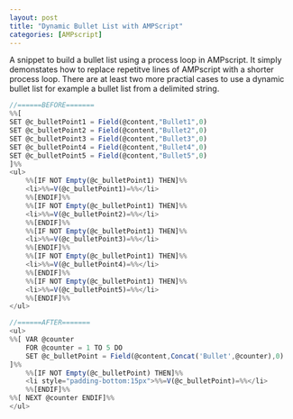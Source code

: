 ```yaml
---
layout: post
title: "Dynamic Bullet List with AMPScript"
categories: [AMPscript]
---
```


A snippet to build a bullet list using a process loop in AMPscript. It simply demonstates how to replace repetitve lines of AMPscript with a shorter process loop. There are at least two more practial cases to use a dynamic bullet list for example a bullet list from a delimited string.

```javascript
//======BEFORE=======
%%[
SET @c_bulletPoint1 = Field(@content,"Bullet1",0)
SET @c_bulletPoint2 = Field(@content,"Bullet2",0)
SET @c_bulletPoint3 = Field(@content,"Bullet3",0)
SET @c_bulletPoint4 = Field(@content,"Bullet4",0)
SET @c_bulletPoint5 = Field(@content,"Bullet5",0)
]%%
<ul>
    %%[IF NOT Empty(@c_bulletPoint1) THEN]%%
    <li>%%=V(@c_bulletPoint1)=%%</li>
    %%[ENDIF]%%
    %%[IF NOT Empty(@c_bulletPoint1) THEN]%%
    <li>%%=V(@c_bulletPoint2)=%%</li>
    %%[ENDIF]%%
    %%[IF NOT Empty(@c_bulletPoint1) THEN]%%
    <li>%%=V(@c_bulletPoint3)=%%</li>
    %%[ENDIF]%%
    %%[IF NOT Empty(@c_bulletPoint1) THEN]%%
    <li>%%=V(@c_bulletPoint4)=%%</li>
    %%[ENDIF]%%
    %%[IF NOT Empty(@c_bulletPoint1) THEN]%%
    <li>%%=V(@c_bulletPoint5)=%%</li>
    %%[ENDIF]%%
</ul>   

//======AFTER=======
<ul>
%%[ VAR @counter
    FOR @counter = 1 TO 5 DO
    SET @c_bulletPoint = Field(@content,Concat('Bullet',@counter),0)
]%%
    %%[IF NOT Empty(@c_bulletPoint) THEN]%%
    <li style="padding-bottom:15px">%%=V(@c_bulletPoint)=%%</li>
    %%[ENDIF]%%
%%[ NEXT @counter ENDIF]%%
</ul>   
